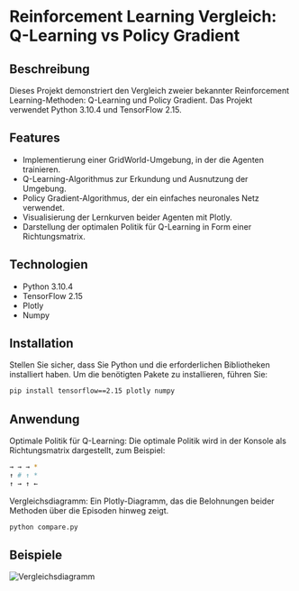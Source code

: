 # Reinforcement Learning Vergleich: Q-Learning vs Policy Gradient

## Beschreibung

Dieses Projekt demonstriert den Vergleich zweier bekannter Reinforcement Learning-Methoden: Q-Learning und Policy Gradient. Das Projekt verwendet Python 3.10.4 und TensorFlow 2.15.

## Features

- Implementierung einer GridWorld-Umgebung, in der die Agenten trainieren.
- Q-Learning-Algorithmus zur Erkundung und Ausnutzung der Umgebung.
- Policy Gradient-Algorithmus, der ein einfaches neuronales Netz verwendet.
- Visualisierung der Lernkurven beider Agenten mit Plotly.
- Darstellung der optimalen Politik für Q-Learning in Form einer Richtungsmatrix.

## Technologien

- Python 3.10.4
- TensorFlow 2.15
- Plotly
- Numpy 

## Installation

Stellen Sie sicher, dass Sie Python und die erforderlichen Bibliotheken installiert haben. Um die benötigten Pakete zu installieren, führen Sie:

```bash
pip install tensorflow==2.15 plotly numpy
```

## Anwendung 

Optimale Politik für Q-Learning: Die optimale Politik wird in der Konsole als Richtungsmatrix dargestellt, zum Beispiel:
```bash
→ → → *
↑ # ↑ *
↑ → ↑ ←
```

Vergleichsdiagramm: Ein Plotly-Diagramm, das die Belohnungen beider Methoden über die Episoden hinweg zeigt.
```bash
python compare.py
```

## Beispiele 

![Vergleichsdiagramm](images/100episodes.png)
